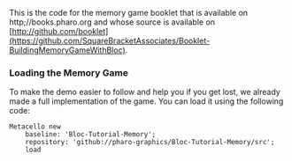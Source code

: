 This is the code for the memory game booklet that is available on http;//books.pharo.org and whose source is available 
on [http://github.com/booklet](https://github.com/SquareBracketAssociates/Booklet-BuildingMemoryGameWithBloc).

### Loading the Memory Game

To make the demo easier to follow and help you if you get lost, we already made a full implementation of the game. You can load it using the following code:

```
Metacello new
    baseline: 'Bloc-Tutorial-Memory';
    repository: 'github://pharo-graphics/Bloc-Tutorial-Memory/src';
    load
```
